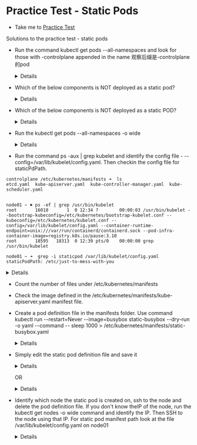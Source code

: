 # Practice Test - Static Pods
  - Take me to [Practice Test](https://kodekloud.com/topic/practice-test-static-pods/)
  
Solutions to the practice test - static pods
- Run the command kubectl get pods --all-namespaces and look for those with -controlplane appended in the name
  观察后缀是-controlplane的pod
  <details>

  ```
  $ kubectl get pods --all-namespaces
  ```
  </details>

- Which of the below components is NOT deployed as a static pod?

  <details>

  ```
  $ kubectl get pods --all-namespaces
  ```
  </details>

- Which of the below components is NOT deployed as a static POD?

  <details>

  ```
  $ kubectl get pods --all-namespaces
  ```
  </details>

- Run the kubectl get pods --all-namespaces -o wide

  <details>

  ```
  $ kubectl get pods --all-namespaces -o wide
  ```
  </details>

- Run the command ps -aux | grep kubelet and identify the config file - --config=/var/lib/kubelet/config.yaml. Then checkin the config file for staticPdPath.

```shell
controlplane /etc/kubernetes/manifests ➜  ls
etcd.yaml  kube-apiserver.yaml  kube-controller-manager.yaml  kube-scheduler.yaml


node01 ~ ✖ ps -ef | grep /usr/bin/kubelet
root       16018       1  0 12:34 ?        00:00:03 /usr/bin/kubelet --bootstrap-kubeconfig=/etc/kubernetes/bootstrap-kubelet.conf --kubeconfig=/etc/kubernetes/kubelet.conf --config=/var/lib/kubelet/config.yaml --container-runtime-endpoint=unix:///var/run/containerd/containerd.sock --pod-infra-container-image=registry.k8s.io/pause:3.10
root       18595   18313  0 12:39 pts/0    00:00:00 grep /usr/bin/kubelet

node01 ~ ➜  grep -i staticpod /var/lib/kubelet/config.yaml
staticPodPath: /etc/just-to-mess-with-you

```
  <details>

  ```
  $ ps -aux | grep kubelet
  ```
  </details>

- Count the number of files under /etc/kubernetes/manifests

- Check the image defined in the /etc/kubernetes/manifests/kube-apiserver.yaml manifest file.

- Create a pod definition file in the manifests folder. Use command kubectl run --restart=Never --image=busybox static-busybox --dry-run -o yaml --command -- sleep 1000 > /etc/kubernetes/manifests/static-busybox.yaml
  
  <details>

  ```
  $ kubectl run --restart=Never --image=busybox static-busybox --dry-run=client -o yaml --command -- sleep 1000 > /etc/kubernetes/manifests/static-busybox.yaml
  ```
  </details>

- Simply edit the static pod definition file and save it 

  <details>

  ```
  /etc/kubernetes/manifests/static-busybox.yaml
  ```
  </details>

  OR
  
  <details>

  ```
  Run the command with updated image tag:
  kubectl run --restart=Never --image=busybox:1.28.4 static-busybox--dry-run=client -o yaml --command -- sleep 1000 > /etc/kubernetes/manifests/static-busybox.yaml
  ```
  </details>

- Identify which node the static pod is created on, ssh to the node and delete the pod definition file. If you don't know theIP of the node, run the kubectl get nodes -o wide command and identify the IP. Then SSH to the node using that IP. For static pod manifest path look at the file /var/lib/kubelet/config.yaml on node01

  <details>

  ```
  $ kubectl get pods -o wide
  $ kubectl get nodes -o wide
  $ ssh <ip address of pod>
  $ grep staticPodPath /var/lib/kubelet/config.yaml
  $ node01 $ rm -rf /etc/just-to-mess-with-you/greenbox.yaml
  ```
  </details>
